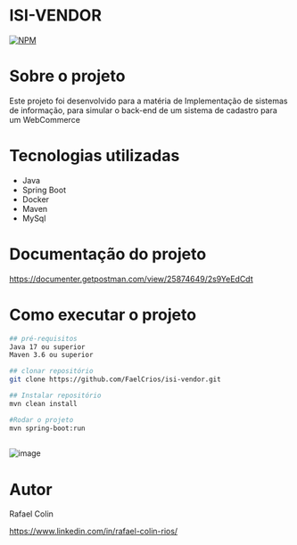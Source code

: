 # ISI-VENDOR
[![NPM](https://img.shields.io/npm/l/react)](https://github.com/FaelCrios/resume-app/blob/master/LICENCE) 

# Sobre o projeto
Este projeto foi desenvolvido para a matéria de Implementação de sistemas de informação, para simular o back-end de um sistema de cadastro para um WebCommerce

# Tecnologias utilizadas
- Java
- Spring Boot
- Docker
- Maven
- MySql

# Documentação do projeto
https://documenter.getpostman.com/view/25874649/2s9YeEdCdt

# Como executar o projeto

```bash
## pré-requisitos
Java 17 ou superior
Maven 3.6 ou superior

## clonar repositório
git clone https://github.com/FaelCrios/isi-vendor.git

## Instalar repositório
mvn clean install

#Rodar o projeto
mvn spring-boot:run
 

```
![image](https://github.com/FaelCrios/isi-vendor/assets/78519799/ddf5f21a-f362-4460-8695-a68659179514)


# Autor

Rafael Colin

https://www.linkedin.com/in/rafael-colin-rios/
